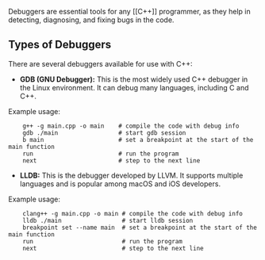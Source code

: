 Debuggers are essential tools for any [[C++]] programmer, as they help in detecting, diagnosing, and fixing bugs in the code. 

## Types of Debuggers

There are several debuggers available for use with C++:

- **GDB (GNU Debugger):** This is the most widely used C++ debugger in the Linux environment. It can debug many languages, including C and C++.
   
Example usage:
   
```
    g++ -g main.cpp -o main    # compile the code with debug info
    gdb ./main                 # start gdb session
    b main                     # set a breakpoint at the start of the main function
    run                        # run the program
    next                       # step to the next line
```

- **LLDB:** This is the debugger developed by LLVM. It supports multiple languages and is popular among macOS and iOS developers.

 Example usage:
   
```
    clang++ -g main.cpp -o main # compile the code with debug info
    lldb ./main                 # start lldb session
    breakpoint set --name main  # set a breakpoint at the start of the main function
    run                         # run the program
    next                        # step to the next line
```